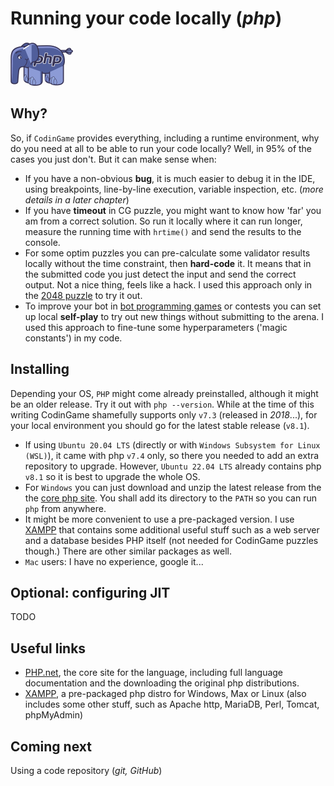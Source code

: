 # Running your code locally (_php_)

![PHP](../pic/elephpant.png)

## Why?

So, if `CodinGame` provides everything, including a runtime environment, why do you need at all to be able to run your code locally? Well, in 95% of the cases you just don't. But it can make sense when:

* If you have a non-obvious __bug__, it is much easier to debug it in the IDE, using breakpoints, line-by-line execution, variable inspection, etc. (_more details in a later chapter_)
* If you have __timeout__ in CG puzzle, you might want to know how 'far' you am from a correct solution. So run it locally where it can run longer, measure the running time with `hrtime()` and send the results to the console.
* For some optim puzzles you can pre-calculate some validator results locally without the time constraint, then __hard-code__ it. It means that in the submitted code you just detect the input and send the correct output. Not a nice thing, feels like a hack. I used this approach only in the [2048 puzzle](https://www.codingame.com/multiplayer/optimization/2048) to try it out.
* To improve your bot in [bot programming games](https://www.codingame.com/multiplayer/bot-programming) or contests you can set up local __self-play__ to try out new things without submitting to the arena. I used this approach to fine-tune some hyperparameters ('magic constants') in my code.

## Installing

Depending your OS, `PHP` might come already preinstalled, although it might be an older release. Try it out with `php --version`. While at the time of this writing CodinGame shamefully supports only `v7.3` (released in _2018_...), for your local environment you should go for the latest stable release (`v8.1`).

* If using `Ubuntu 20.04 LTS` (directly or with `Windows Subsystem for Linux (WSL)`), it came with php `v7.4` only, so there you needed to add an extra repository to upgrade. However, `Ubuntu 22.04 LTS` already contains php `v8.1` so it is best to upgrade the whole OS.
* For `Windows` you can just download and unzip the latest release from the the [core php site](https://windows.php.net/download). You shall add its directory to the `PATH` so you can run `php` from anywhere.
* It might be more convenient to use a pre-packaged version. I use [XAMPP](https://www.apachefriends.org/) that contains some additional useful stuff such as a web server and a database besides PHP itself (not needed for CodinGame puzzles though.) There are other similar packages as well.
* `Mac` users: I have no experience, google it...

## Optional: configuring JIT

TODO

## Useful links

* [PHP.net](https://www.php.net/), the core site for the language, including full language documentation and the downloading the original php distributions.
* [XAMPP](https://www.apachefriends.org/), a pre-packaged php distro for Windows, Max or Linux (also includes some other stuff, such as Apache http, MariaDB, Perl, Tomcat, phpMyAdmin)

## Coming next

Using a code repository (_git, GitHub_)
